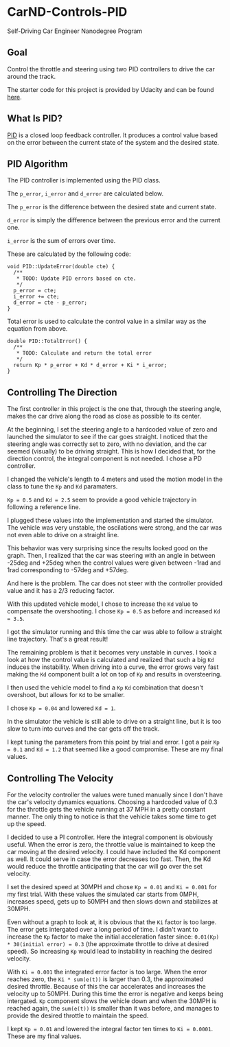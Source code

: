 # CarND-Controls-PID
Self-Driving Car Engineer Nanodegree Program

## Goal
Control the throttle and steering using two PID controllers to drive the car around the track.

The starter code for this project is provided by Udacity and can be found [here](https://github.com/udacity/CarND-PID-Control-Project).

## What Is PID?

[PID](https://en.wikipedia.org/wiki/PID_controller) is a closed loop feedback controller. It produces a control value based on the error between the current state of the system and the desired state.

## PID Algorithm
The PID controller is implemented using the PID class. 


The `p_error`, `i_error` and `d_error` are calculated below.

The `p_error` is the difference between the desired state and current state. 

`d_error` is simply the difference between the previous error and the current one.  

`i_error` is the sum of errors over time.

These are calculated by the following code:

```
void PID::UpdateError(double cte) {
  /**
   * TODO: Update PID errors based on cte.
   */
  p_error = cte;
  i_error += cte;
  d_error = cte - p_error;
}
```

Total error is used to calculate the control value in a similar way as the equation from above.

```
double PID::TotalError() {
  /**
   * TODO: Calculate and return the total error
   */
  return Kp * p_error + Kd * d_error + Ki * i_error;
}
```
## Controlling The Direction
The first controller in this project is the one that, through the steering angle, makes the car drive along the road as close as possible to its center.

At the beginning, I set the steering angle to a hardcoded value of zero and launched the simulator to see if the car goes straight. I noticed that the steering angle was correctly set to zero, with no deviation, and the car seemed (visually) to be driving straight. This is how I decided that, for the direction control, the integral component is not needed. I chose a PD controller.


I changed the vehicle's length to 4 meters and used the motion model in the class to tune the `Kp` and `Kd` paramaters.


`Kp = 0.5` and `Kd = 2.5` seem to provide a good vehicle trajectory in following a reference line.

I plugged these values into the implementation and started the simulator. The vehicle was very unstable, the oscilations were strong, and the car was not even able to drive on a straight line.

This behavior was very surprising since the results looked good on the graph. Then, I realized that the car was steering with an angle in between -25deg and +25deg when the control values were given between -1rad and 1rad corresponding to -57deg and +57deg.


And here is the problem. The car does not steer with the controller provided value and it has a 2/3 reducing factor.

With this updated vehicle model, I chose to increase the `Kd` value to compensate the overshooting.
I chose `Kp = 0.5` as before and increased `Kd = 3.5`.


I got the simulator running and this time the car was able to follow a straight line trajectory. That's a great result!

The remaining problem is that it becomes very unstable in curves. I took a look at how the control value is calculated and realized that such a big `Kd` induces the instability. When driving into a curve, the error grows very fast making the `Kd` component built a lot on top of `Kp` and results in oversteering.

I then used the vehicle model to find a `Kp` `Kd` combination that doesn't overshoot, but allows for `Kd` to be smaller.

I chose `Kp = 0.04` and lowered `Kd = 1`.

In the simulator the vehicle is still able to drive on a straight line, but it is too slow to turn into curves and the car gets off the track.

I kept tuning the parameters from this point by trial and error. I got a pair `Kp = 0.1` and `Kd = 1.2` that seemed like a good compromise. These are my final values.


## Controlling The Velocity

For the velocity controller the values were tuned manually since I don't have the car's velocity dynamics equations.  Choosing a hardcoded value of 0.3 for the throttle gets the vehicle running at 37 MPH in a pretty constant manner. The only thing to notice is that the vehicle takes some time to get up the speed. 

I decided to use a PI controller. Here the integral component is obviously useful. When the error is zero, the throttle value is maintained to keep the car moving at the desired velocity. I could have included the Kd component as well. It could serve in case the error decreases too fast. Then, the Kd would reduce the throttle anticipating that the car will go over the set velocity.

I set the desired speed at 30MPH and chose `Kp = 0.01` and `Ki = 0.001` for my first trial. With these values the simulated car starts from 0MPH, increases speed, gets up to 50MPH and then slows down and stabilizes at 30MPH.

Even without a graph to look at, it is obvious that the `Ki` factor is too large. The error gets intergated over a long period of time. I didn't want to increase the `Kp` factor to make the initial acceleration faster since: `0.01(Kp) * 30(initial error) = 0.3` (the approximate throttle to drive at desired speed). So increasing `Kp` would lead to instability in reaching the desired velocity.

With `Ki = 0.001` the integrated error factor is too large. When the error reaches zero, the `Ki * sum(e(t))` is larger than 0.3, the approximated desired throttle. Because of this the car accelerates and increases the velocity up to 50MPH. During this time the error is negative and keeps being intergated. `Kp` component slows the vehicle down and when the 30MPH is reached again, the `sum(e(t))` is smaller than it was before, and manages to provide the desired throttle to maintain the speed.

I kept `Kp = 0.01` and lowered the integral factor ten times to `Ki = 0.0001`.
These are my final values.
